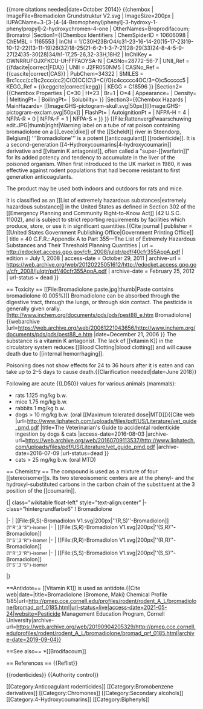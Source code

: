 {{more citations needed|date=October 2014}}
{{chembox
| ImageFile=Bromadiolon Grundstruktur V2.svg
| ImageSize=200px
| IUPACName=3-[3-[4-(4-Bromophenyl)phenyl]-3-hydroxy-1-phenylpropyl]-2-hydroxychromen-4-one
| OtherNames=Broprodifacoum; Bromatrol
|Section1={{Chembox Identifiers
| ChemSpiderID = 10606098
| ChEMBL = 1165553
| InChI = 1/C30H23BrO4/c31-23-16-14-20(15-17-23)19-10-12-22(13-11-19)26(32)18-25(21-6-2-1-3-7-21)28-29(33)24-8-4-5-9-27(24)35-30(28)34/h1-17,25-26,32-33H,18H2
| InChIKey = OWNRRUFOJXFKCU-UHFFFAOYSA-N
| CASNo=28772-56-7
| UNII_Ref = {{fdacite|correct|FDA}}
| UNII = J2FR050NM5
| CASNo_Ref = {{cascite|correct|CAS}}
| PubChem=34322
| SMILES = Brc1ccc(cc1)c2ccc(cc2)C(O)CC(C\3=C(/O)c4ccccc4OC/3=O)c5ccccc5
| KEGG_Ref = {{keggcite|correct|kegg}}
| KEGG = C18596
}}
|Section2={{Chembox Properties
| C=30 | H=23 | Br=1 | O=4
| Appearance=
| Density=
| MeltingPt=
| BoilingPt=
| Solubility=
  }}
|Section3={{Chembox Hazards
| MainHazards= [[Image:GHS-pictogram-skull.svg|50px]][[Image:GHS-pictogram-exclam.svg|50px]]
| FlashPt=
| AutoignitionPt =
| NFPA-H = 4
| NFPA-R = 0
| NFPA-F = 1
| NFPA-S =
  }}
}}
[[File:Rattenvergifwaarschuwing edit.JPG|thumb|right|Warning label on a tube of rat poison containing bromadiolone on a [[Levee|dike]] of the [[Scheldt]] river in Steendorp, Belgium]]
'''Bromadiolone''' is a potent [[anticoagulant]] [[rodenticide]]. It is a second-generation [[4-Hydroxycoumarins|4-hydroxycoumarin]] derivative and [[vitamin K antagonist]], often called a "super-[[warfarin]]" for its added potency and tendency to accumulate in the liver of the poisoned organism. When first introduced to the UK market in 1980, it was effective against rodent populations that had become resistant to first generation anticoagulants.

The product may be used both indoors and outdoors for rats and mice.

It is classified as an [[List of extremely hazardous substances|extremely hazardous substance]] in the United States as defined in Section 302 of the [[Emergency Planning and Community Right-to-Know Act]] (42 U.S.C. 11002), and is subject to strict reporting requirements by facilities which produce, store, or use it in significant quantities.<ref name="gov-right-know">{{Cite journal | publisher = [[United States Government Publishing Office|Government Printing Office]] | title = 40 C.F.R.: Appendix A to Part 355—The List of Extremely Hazardous Substances and Their Threshold Planning Quantities | url = http://edocket.access.gpo.gov/cfr_2008/julqtr/pdf/40cfr355AppA.pdf | edition = July 1, 2008 | access-date = October 29, 2011 | archive-url = https://web.archive.org/web/20120225051612/http://edocket.access.gpo.gov/cfr_2008/julqtr/pdf/40cfr355AppA.pdf | archive-date = February 25, 2012 | url-status = dead }}</ref>

== Toxicity ==
[[File:Bromadiolone paste.jpg|thumb|Paste contains bromadiolone (0.005%)]]
Bromadiolone can be absorbed through the digestive tract, through the lungs, or through skin contact. The pesticide is generally given orally.<ref name=Bromadiolone>[http://www.inchem.org/documents/pds/pds/pest88_e.htm Bromadiolone] {{webarchive |url=https://web.archive.org/web/20061221043656/http://www.inchem.org/documents/pds/pds/pest88_e.htm |date=December 21, 2006 }}</ref> The substance is a vitamin K antagonist. The lack of [[vitamin K]] in the circulatory system reduces [[Blood Clotting|blood clotting]] and will cause death due to [[internal hemorrhaging]].<ref name="Bromadiolone"/>

Poisoning does not show effects for 24 to 36 hours after it is eaten and can take up to 2–5 days to cause death.{{Clarification needed|date=June 2018}}

Following are acute {{LD50}} values for various animals (mammals):<ref name="Bromadiolone"/>

* rats 1.125&nbsp;mg/kg b.w.
* mice 1.75&nbsp;mg/kg b.w.
* rabbits 1&nbsp;mg/kg b.w.
* dogs > 10&nbsp;mg/kg b.w. (oral [[Maximum tolerated dose|MTD]])<ref name="vetguide">{{Cite web |url=http://www.liphatech.com/uploads/files/pdf/US/Literature/vet_guide_pmd.pdf |title=The Veterinarian's Guide to accidental rodenticide ingestion by dogs & cats |access-date=2016-08-03 |archive-url=https://web.archive.org/web/20160709113537/http://www.liphatech.com/uploads/files/pdf/US/Literature/vet_guide_pmd.pdf |archive-date=2016-07-09 |url-status=dead }}</ref>
* cats > 25&nbsp;mg/kg b.w. (oral MTD)<ref name="vetguide"/>

== Chemistry ==
The compound is used as a mixture of four [[stereoisomer]]s. Its two stereoisomeric centers are at the phenyl- and the hydroxyl-substituted carbons in the carbon chain of the substituent at the 3 position of the [[coumarin]].

{| class="wikitable float-left" style="text-align:center"
|- class="hintergrundfarbe6"
! Bromadiolone

|-
| [[File:(R,S)-Bromadiolon V1.svg|200px|''(R,S)''-Bromadiolon]]<br /> <small>(1''R'',3''S'')-isomer</small>
|-
| [[File:(S,R)-Bromadiolon V1.svg|200px|''(S,R)''-Bromadiolon]]<br /> <small>(1''S'',3''R'')-isomer</small>
|-
| [[File:(R,R)-Bromadiolon V1.svg|200px|''(R,R)''-Bromadiolon]]<br /> <small>(1''R'',3''R'')-isomer</small>
|-
| [[File:(S,S)-Bromadiolon V1.svg|200px|''(S,S)''-Bromadiolon]]<br /> <small>(1''S'',3''S'')-isomer</small>

|}

==Antidote==
[[Vitamin K1]] is used as antidote.<ref>{{Cite web|date=|title=Bromadiolone (Bromone, Maki) Chemical Profile 1/85|url=http://pmep.cce.cornell.edu/profiles/rodent/rodent_A_L/bromadiolone/bromad_prf_0185.html|url-status=live|access-date=2021-05-24|website=Pesticide Management Education Program, Cornell University|archive-url=https://web.archive.org/web/20190904205329/http://pmep.cce.cornell.edu/profiles/rodent/rodent_A_L/bromadiolone/bromad_prf_0185.html|archive-date=2019-09-04}}</ref>

==See also==
*[[Brodifacoum]]

== References ==
{{Reflist}}

{{rodenticides}}
{{Authority control}}

[[Category:Anticoagulant rodenticides]]
[[Category:Bromobenzene derivatives]]
[[Category:Chromones]]
[[Category:Secondary alcohols]]
[[Category:4-Hydroxycoumarins]]
[[Category:Biphenyls]]